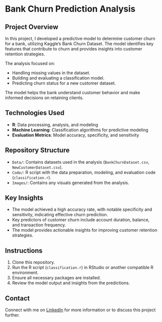 # Bank Churn Prediction Analysis

## Project Overview
In this project, I developed a predictive model to determine customer churn for a bank, utilizing Kaggle’s Bank Churn Dataset. The model identifies key features that contribute to churn and provides insights into customer retention strategies.

The analysis focused on:
- Handling missing values in the dataset.
- Building and evaluating a classification model.
- Predicting churn status for a new customer dataset.

The model helps the bank understand customer behavior and make informed decisions on retaining clients.

## Technologies Used
- **R**: Data processing, analysis, and modeling
- **Machine Learning**: Classification algorithms for predictive modeling
- **Evaluation Metrics**: Model accuracy, specificity, and sensitivity

## Repository Structure
- `Data/`: Contains datasets used in the analysis (`BankChurnDataset.csv`, `NewCustomerDataset.csv`).
- `Code/`: R script with the data preparation, modeling, and evaluation code (`classification.r`).
- `Images/`: Contains any visuals generated from the analysis.

## Key Insights
- The model achieved a high accuracy rate, with notable specificity and sensitivity, indicating effective churn prediction.
- Key predictors of customer churn include account duration, balance, and transaction frequency.
- The model provides actionable insights for improving customer retention strategies.

## Instructions
1. Clone this repository.
2. Run the R script (`classification.r`) in RStudio or another compatible R environment.
3. Ensure all necessary packages are installed.
4. Review the model output and insights from the predictions.

## Contact
Connect with me on [LinkedIn](https://www.linkedin.com/in/stefano-compagnone98/) for more information or to discuss this project further.
